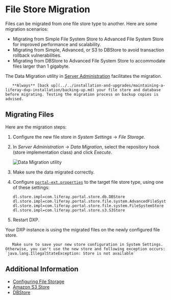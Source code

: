 # File Store Migration

Files can be migrated from one file store type to another. Here are some migration scenarios:

- Migrating from Simple File System Store to Advanced File System Store for improved performance and scalability.
- Migrating from Simple, Advanced, or S3 to DBStore to avoid transaction rollback vulnerabilities.
- Migrating from DBStore to Advanced File System Store to accommodate files larger than 1 gigabyte.

The Data Migration utility in [Server Administration](../using-the-server-administration-panel.md) facilitates the migration.

```{warning}
   **Always** [back up](../../installation-and-upgrades/maintaining-a-liferay-dxp-installation/backing-up.md) your file store and database before migrating. Testing the migration process on backup copies is advised.
```

## Migrating Files

Here are the migration steps:

1. Configure the new file store in *System Settings* &rarr; *File Storage*.
1. In *Server Administration* &rarr; *Data Migration*, select the repository hook (store implementation class) and click *Execute*.

    ![Data Migration utility](./file-store-migration/images/01.png)

1. Make sure the data migrated correctly.

1. Configure [`portal-ext.properties`](../../installation-and-upgrades/reference/portal-properties.md) to the target file store type, using one of these settings:

    ```properties
    dl.store.impl=com.liferay.portal.store.db.DBStore
    dl.store.impl=com.liferay.portal.store.file.system.AdvancedFileSystemStore
    dl.store.impl=com.liferay.portal.store.file.system.FileSystemStore
    dl.store.impl=com.liferay.portal.store.s3.S3Store
    ```

1. Restart DXP.

Your DXP instance is using the migrated files on the newly configured file store.

```{warning}
   Make sure to save your new store configuration in System Settings. Otherwise, you can't use the new store and following exception occurs: `java.lang.IllegalStateException: Store is not available`
```

## Additional Information

- [Configuring File Storage](./configuring-file-storage.md)
- [Amazon S3 Store](./other-file-store-types/amazon-s3-store.md)
- [DBStore](./other-file-store-types/dbstore.md)
